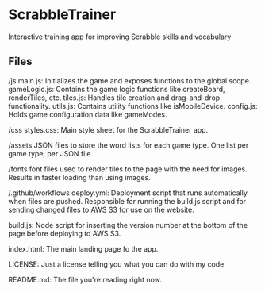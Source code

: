 # ScrabbleTrainer
Interactive training app for improving Scrabble skills and vocabulary

## Files
  /js
    main.js: Initializes the game and exposes functions to the global scope.
    gameLogic.js: Contains the game logic functions like createBoard, renderTiles, etc.
    tiles.js: Handles tile creation and drag-and-drop functionality.
    utils.js: Contains utility functions like isMobileDevice.
    config.js: Holds game configuration data like gameModes.

  /css
    styles.css: Main style sheet for the ScrabbleTrainer app.

  /assets
    JSON files to store the word lists for each game type. One list per game type, per JSON file.

  /fonts
    font files used to render tiles to the page with the need for images. Results in faster loading than using images.

  /.github/workflows
    deploy.yml: Deployment script that runs automatically when files are pushed. Responsible for running the build.js script and for sending changed files to AWS S3 for use on the website.
  
  build.js: Node script for inserting the version number at the bottom of the page before deploying to AWS S3.

  index.html: The main landing page fo the app.

  LICENSE: Just a license telling you what you can do with my code.

  README.md: The file you're reading right now.
